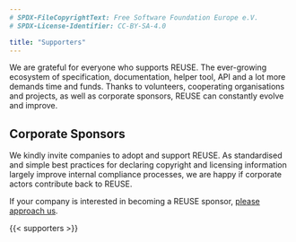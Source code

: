```yaml
---
# SPDX-FileCopyrightText: Free Software Foundation Europe e.V.
# SPDX-License-Identifier: CC-BY-SA-4.0

title: "Supporters"
---
```


We are grateful for everyone who supports REUSE. The ever-growing
ecosystem of specification, documentation, helper tool, API and a lot
more demands time and funds. Thanks to volunteers, cooperating
organisations and projects, as well as corporate sponsors, REUSE can
constantly evolve and improve.

## Corporate Sponsors

We kindly invite companies to adopt and support REUSE. As standardised
and simple best practices for declaring copyright and licensing
information largely improve internal compliance processes, we are happy
if corporate actors contribute back to REUSE.

If your company is interested in becoming a REUSE sponsor, [please
approach us](/resources/#contact).

{{< supporters >}}

